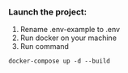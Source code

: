 ### Launch the project:
1) Rename .env-example to .env
2) Run docker on your machine
3) Run command
```
docker-compose up -d --build
```
